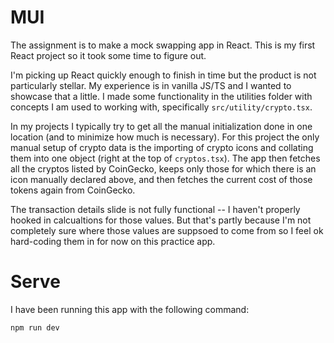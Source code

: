 # MUI

The assignment is to make a mock swapping app in React. This is my first React project so it took some time to figure out.

I'm picking up React quickly enough to finish in time but the product is not particularly stellar. My experience is in vanilla JS/TS and I wanted to showcase that a little. I made some functionality in the utilities folder with concepts I am used to working with, specifically `src/utility/crypto.tsx`.

In my projects I typically try to get all the manual initialization done in one location (and to minimize how much is necessary). For this project the only manual setup of crypto data is the importing of crypto icons and collating them into one object (right at the top of `cryptos.tsx`). The app then fetches all the cryptos listed by CoinGecko, keeps only those for which there is an icon manually declared above, and then fetches the current cost of those tokens again from CoinGecko.

The transaction details slide is not fully functional -- I haven't properly hooked in calcualtions for those values. But that's partly because I'm not completely sure where those values are suppsoed to come from so I feel ok hard-coding them in for now on this practice app.

# Serve

I have been running this app with the following command:

```
npm run dev
```
